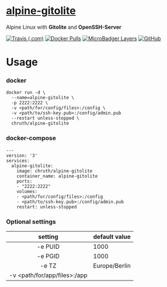 # [alpine-gitolite](https://github.com/chruth/alpine-gitolite)

Alpine Linux with **Gitolite** and **OpenSSH-Server**

[![Travis (.com)](https://img.shields.io/travis/com/chruth/alpine-gitolite?style=flat-square)](https://travis-ci.com/github/chruth/alpine-gitolite/)
[![Docker Pulls](https://img.shields.io/docker/pulls/chruth/alpine-gitolite?style=flat-square)](https://hub.docker.com/r/chruth/alpine-gitolite)
[![MicroBadger Layers](https://img.shields.io/microbadger/layers/chruth/alpine-gitolite?style=flat-square)](https://microbadger.com/images/chruth/alpine-gitolite)
[![GitHub](https://img.shields.io/github/license/chruth/alpine-gitolite?style=flat-square)](https://github.com/chruth/alpine-gitolite/blob/master/LICENSE)

# Usage

### docker

```
docker run -d \
  --name=alpine-gitolite \
  -p 2222:2222 \
  -v <path/for/config/files>:/config \
  -v <path/to/ssh-key.pub>:/config/admin.pub
  --restart unless-stopped \
  chruth/alpine-gitolite
```


### docker-compose

```
---
version: '3'
services:
  alpine-gitolite:
    image: chruth/alpine-gitolite
    container_name: alpine-gitolite
    ports:
    - "2222:2222"
    volumes:
    - <path/for/config/files>:/config
    - <path/to/ssh-key.pub>:/config/admin.pub
    restart: unless-stopped
```

### Optional settings

| setting | default value |
| :---: | --- |
| -e PUID | 1000 |
| -e PGID | 1000 |
| -e TZ | Europe/Berlin |
| -v \<path/for/app/files\>:/app |  |
